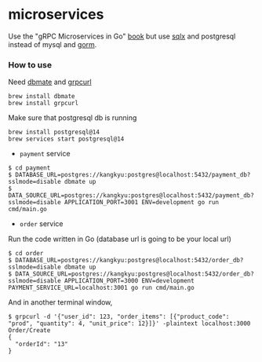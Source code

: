 # microservices

Use the "gRPC Microservices in Go" [book](https://www.manning.com/books/grpc-microservices-in-go) but use [sqlx](https://github.com/jmoiron/sqlx) and postgresql instead of mysql and [gorm](https://github.com/go-gorm/gorm).

### How to use

Need [dbmate](https://github.com/amacneil/dbmate) and [grpcurl](https://github.com/fullstorydev/grpcurl)
```
brew install dbmate
brew install grpcurl
```

Make sure that postgresql db is running
```
brew install postgresql@14
brew services start postgresql@14
```

* `payment` service
```
$ cd payment
$ DATABASE_URL=postgres://kangkyu:postgres@localhost:5432/payment_db?sslmode=disable dbmate up
$ DATA_SOURCE_URL=postgres://kangkyu:postgres@localhost:5432/payment_db?sslmode=disable APPLICATION_PORT=3001 ENV=development go run cmd/main.go
```

* `order` service

Run the code written in Go (database url is going to be your local url)
```
$ cd order
$ DATABASE_URL=postgres://kangkyu:postgres@localhost:5432/order_db?sslmode=disable dbmate up
$ DATA_SOURCE_URL=postgres://kangkyu:postgres@localhost:5432/order_db?sslmode=disable APPLICATION_PORT=3000 ENV=development PAYMENT_SERVICE_URL=localhost:3001 go run cmd/main.go
```

And in another terminal window,
```
$ grpcurl -d '{"user_id": 123, "order_items": [{"product_code": "prod", "quantity": 4, "unit_price": 12}]}' -plaintext localhost:3000 Order/Create
{
  "orderId": "13"
}
```
